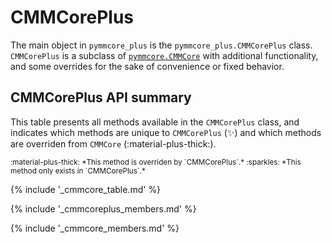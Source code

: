 # CMMCorePlus

The main object in `pymmcore_plus` is the `pymmcore_plus.CMMCorePlus` class.
`CMMCorePlus` is a subclass of
[`pymmcore.CMMCore`](https://github.com/micro-manager/pymmcore) with additional
functionality, and some overrides for the sake of convenience or fixed behavior.

## CMMCorePlus API summary

This table presents all methods available in the `CMMCorePlus` class, and
indicates which methods are unique to `CMMCorePlus` (:sparkles:) and which
methods are overriden from `CMMCore` (:material-plus-thick:).

<small>
:material-plus-thick:  *This method is overriden by `CMMCorePlus`.*
:sparkles:  *This method only exists in `CMMCorePlus`.*
</small>

{% include '_cmmcore_table.md' %}

{% include '_cmmcoreplus_members.md' %}

{% include '_cmmcore_members.md' %}
